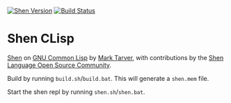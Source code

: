 [![Shen Version](https://img.shields.io/badge/shen-20.0-blue.svg)](https://github.com/Shen-Language)
[![Build Status](https://travis-ci.org/rkoeninger/shen-clisp.svg?branch=master)](https://travis-ci.org/rkoeninger/shen-clisp)

# Shen CLisp

[Shen](http://www.shenlanguage.org) on [GNU Common Lisp](http://www.clisp.org/) by [Mark Tarver](http://marktarver.com/), with contributions by the [Shen Language Open Source Community](https://github.com/Shen-Language).

Build by running `build.sh`/`build.bat`. This will generate a `shen.mem` file.

Start the shen repl by running `shen.sh`/`shen.bat`.
